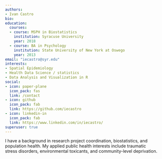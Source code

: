```yaml
---
authors: 
- Ivan Castro
bio:  
education:
  courses:
  - course: MSPH in Biostatistics
    institution: Syracuse University
    year: 2018
  - course: BA in Psychology
    institution: State University of New York at Oswego
    year: 2013
email: "iecastro@syr.edu"
interests:
- Spatial Epidemiology
- Health Data Science / statistics
- Data Analysis and Visualization in R 
social:
- icon: paper-plane
  icon_pack: fas
  link: /contact
- icon: github
  icon_pack: fab
  link: https://github.com/iecastro  
- icon: linkedin-in
  icon_pack: fab
  link: https://www.linkedin.com/in/iecastro/
superuser: true
---
```


I have a background in research project coordination, biostatistics, and population health.  My applied public health interests include traumatic stress disorders, environmental toxicants, and community-level deprivation.